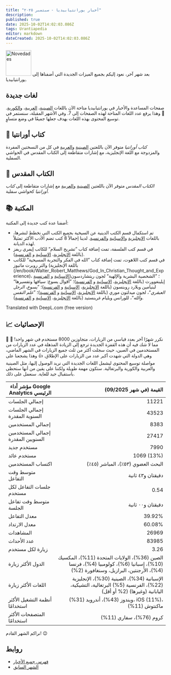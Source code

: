 ```yaml
---
title: "أخبار يورانتيابيديا - سبتمبر ٢٠٢٥"
description: 
published: true
date: 2025-10-02T14:02:03.086Z
tags: Urantiapedia
editor: markdown
dateCreated: 2025-10-02T14:02:03.086Z
---
```


<img src="/_assets/svg/icon-news.svg" alt="Novedades" style="width: 80px;"> بعد شهر آخر، نعود إليكم بجميع الميزات الجديدة التي أضفناها إلى يورانتيابيديا. 

## لغات جديدة

صفحات المساعدة والأخبار في يورانتيابيديا متاحة الآن باللغات [الصينية](/zh/help)، [العربية](/ar/help)، و[الكورية](/ko/help). :tada: وهذا يرفع عدد اللغات المتاحة لهذه الصفحات إلى 7. وفي الأشهر المقبلة، سنستمر في توسيع المحتوى بهذه اللغات بهدف جعلها جميعًا في وضع متساوٍ. 

## :blue_book: كتاب أورانتيا

_كتاب أورانتيا_ متوفر الآن باللغتين [الصينية](/zh/The_Urantia_Book/1) و[العربية](/ar/The_Urantia_Book/1) في كل من النسختين المفردة والمزدوجة مع اللغة الإنجليزية، مع إشارات متقاطعة إلى الكتاب المقدس في الحواشي السفلية. 

## :closed_book: الكتاب المقدس

_الكتاب المقدس_ متوفر الآن باللغتين [الصينية](/zh/index/bible) و[العربية](/ar/index/bible) مع إشارات متقاطعة إلى _كتاب أورانتيا_ كحواشي سفلية. 

## :books: المكتبة

أضفنا عدة كتب جديدة إلى المكتبة: 
- تم استكمال قسم الكتب الدينية عن السيخية بجميع الكتب التي نخطط لنشرها، باللغات [الإنجليزية](/en/book/Sikhism) و[الإسبانية](/es/book/Sikhism) و[الفرنسية](/fr/book/Sikhism). لدينا إجمالاً 8 كتب تضم الأدب الأكثر تمثيلاً لهذه الديانة.
- في قسم كتب الفلسفة، تمت إضافة كتاب ”تشريح السلام“ للكاتب إيمري ريفز (باللغة [الإنجليزية](/en/book/Emery_Reves/The_Anatomy_of_Peace)، [الإسبانية](/es/book/Emery_Reves/The_Anatomy_of_Peace) و [الفرنسية](/fr/book/Emery_Reves/The_Anatomy_of_Peace)).
- في قسم كتب اللاهوت، تمت إضافة كتاب ”الله في الفكر والتجربة المسيحية“ للكاتب والتر روبرت ماثيوز (باللغة الإنجليزية (/en/book/Walter_Robert_Matthews/God_In_Christian_Thought_and_Experience)، [الإسبانية](/es/book/Walter_Robert_Matthews/God_In_Christian_Thought_and_Experience) و [الفرنسية](/fr/book/Walter_Robert_Matthews/God_In_Christian_Thought_and_Experience))؛ ”الشخصية البشرية والإلهية“ لجون ريتشاردسون إيلينغوورث (باللغة [الإنجليزية](/en/book/John_Richardson_Illingworth/Personality_Human_and_Divine)، [الإسبانية](/es/book/John_Richardson_Illingworth/Personality_Human_and_Divine) و [الفرنسية](/fr/book/John_Richardson_Illingworth/Personality_Human_and_Divine))؛ ”أقوال يسوع: سياقها وتفسيرها“ لبنيامين ويلارد روبنسون (باللغة [الإنجليزية](/en/book/Benjamin_Willard_Robinson/The_Sayings_of_Jesus)، [الإسبانية](/es/book/Benjamin_Willard_Robinson/The_Sayings_of_Jesus) و [الفرنسية](/fr/book/Benjamin_Willard_Robinson/The_Sayings_of_Jesus))؛ ”_يسوع، الرجل العبقري_“، لجون ميدلتون موري (باللغة [الإنجليزية](/en/book/John_Middleton_Murry/Jesus_Man_of_Genius)، [الإسبانية](/es/book/John_Middleton_Murry/Jesus_Man_of_Genius) و [الفرنسية](/fr/book/John_Middleton_Murry/Jesus_Man_of_Genius))؛ ”_علم النفس والله_“، للورانس ويليام غرينستيد (باللغة [الإنجليزية](/en/book/Laurence_William_Grensted/Psychology_and_God)، [الإسبانية](/es/book/Laurence_William_Grensted/Psychology_and_God) و [الفرنسية](/fr/book/Laurence_William_Grensted/Psychology_and_God)).

Translated with DeepL.com (free version)

## :chart_with_upwards_trend: الإحصائيات 

نكرر شهرًا آخر بعدد قياسي من الزيارات، متجاوزين 8000 مستخدم في شهر واحد! :clap: :clap: مما لا شك فيه أن هذه القفزة الجديدة ترجع إلى الزيادة المذهلة في عدد الزيارات من المستخدمين في الصين، حيث سجلت أكثر من ثلث جميع الزيارات في الشهر الماضي، وهي الدولة التي شهدت أكبر عدد من الزيارات على الإطلاق. :+1: وهذا يشجعنا على مواصلة توسيع المحتوى ليشمل اللغات الجديدة التي نريد الوصول إليها، مثل الصينية والعربية والكورية والبرتغالية. ستكون مهمة طويلة ولكننا على يقين من أنها ستحظى باستقبال جيد للغاية. سنعمل على ذلك. 

مؤشر أداء Google Analytics الرئيسي | القيمة (في شهر 09/2025) 
--- | ---:
إجمالي الجلسات | 11221 
إجمالي الجلسات السنوية المقدرة | 43523 
إجمالي المستخدمين | 8383 
إجمالي المستخدمين السنويين المقدرة | 27417 
مستخدم جديد | 7990 
مستخدم عائد | 1069 (13%)
اكتساب المستخدمين | البحث العضوي (٥٣٪)، المباشر (٤٥٪) 
متوسط ​​وقت التفاعل | دقيقتان و٤٣ ثانية 
جلسات التفاعل لكل مستخدم | 0.54
متوسط ​​وقت تفاعل الجلسة | دقيقتان و٠٠ ثانية 
معدل التفاعل | 39.92%
معدل الارتداد | 60.08%
المشاهدات | 26969
عدد الأحداث | 83985
زيارة لكل مستخدم | 3.26
الدول الأكثر زيارة | الصين (36%)، الولايات المتحدة (11%)، المكسيك (10%)، إسبانيا (6%)، كولومبيا (4%)، فرنسا (4%)، الأرجنتين، البرازيل، وسنغافورة (2%) 
اللغات الأكثر زيارة | الإسبانية (34%)، الصينية (30%)، الإنجليزية (22%)، الفرنسية (5%) البرتغالية، التشيكية، اليابانية (وغيرها) (2% أو أقل) 
أنظمة التشغيل الأكثر استخدامًا | ويندوز (43%)، أندرويد (31%)، iOS (11%)، ماكنتوش (11%) 
المتصفحات الأكثر استخدامًا | كروم (76%)، سفاري (11%) 

نراكم الشهر القادم! :wink: 

## روابط 

- [فهرس جميع الأخبار](/ar/news) 
- [الشهر السابق](/ar/news/2025/08)